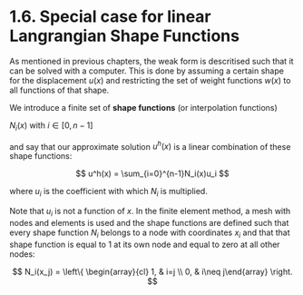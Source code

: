 # 1.6. Special case for linear Langrangian Shape Functions

As mentioned in previous chapters, the weak form is descritised such that it can be solved with a computer. This is done by assuming a certain shape for the displacement $u(x)$ and restricting the set of weight functions $w(x)$ to all functions of that shape.

We introduce a finite set of **shape functions** (or interpolation functions) 

$N_i(x)$ with $i\in[0,n-1]$ 

and say that our approximate solution $u^h(x)$ is a linear combination of these shape functions:

$$ u^h(x) = \sum_{i=0}^{n-1}N_i(x)u_i $$

where $u_i$ is the coefficient with which $N_i$ is multiplied.

Note that $u_i$ is not a function of $x$. In the finite element method, a mesh with nodes and elements is used and the shape functions are defined such that every shape function $N_i$ belongs to a node with coordinates $x_i$ and that that shape function is equal to 1 at its own node and equal to zero at all other nodes:

$$ N_i(x_j) = \left\{ \begin{array}{cl} 1, & i=j \\ 0, & i\neq j\end{array} \right. $$
